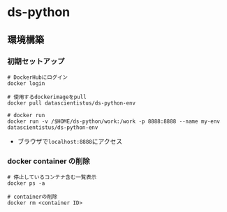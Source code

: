 # ds-python

## 環境構築

### 初期セットアップ

```
# DockerHubにログイン
docker login

# 使用するdockerimageをpull
docker pull datascientistus/ds-python-env

# docker run
docker run -v /$HOME/ds-python/work:/work -p 8888:8888 --name my-env datascientistus/ds-python-env
```

- ブラウザで`localhost:8888`にアクセス

### docker container の削除

```
# 停止しているコンテナ含む一覧表示
docker ps -a

# containerの削除
docker rm <container ID>
```
